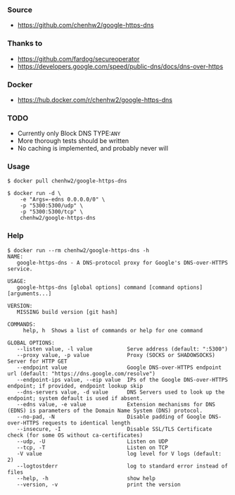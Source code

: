 ### Source
- https://github.com/chenhw2/google-https-dns
  
### Thanks to
- https://github.com/fardog/secureoperator
- https://developers.google.com/speed/public-dns/docs/dns-over-https
  
### Docker
- https://hub.docker.com/r/chenhw2/google-https-dns
  
### TODO
- Currently only Block DNS TYPE:```ANY```
- More thorough tests should be written
- No caching is implemented, and probably never will
  
### Usage
```
$ docker pull chenhw2/google-https-dns

$ docker run -d \
    -e "Args=-edns 0.0.0.0/0" \
    -p "5300:5300/udp" \
    -p "5300:5300/tcp" \
    chenhw2/google-https-dns

```
### Help
```
$ docker run --rm chenhw2/google-https-dns -h
NAME:
   google-https-dns - A DNS-protocol proxy for Google's DNS-over-HTTPS service.

USAGE:
   google-https-dns [global options] command [command options] [arguments...]

VERSION:
   MISSING build version [git hash]

COMMANDS:
     help, h  Shows a list of commands or help for one command

GLOBAL OPTIONS:
   --listen value, -l value           Serve address (default: ":5300")
   --proxy value, -p value            Proxy (SOCKS or SHADOWSOCKS) Server for HTTP GET
   --endpoint value                   Google DNS-over-HTTPS endpoint url (default: "https://dns.google.com/resolve")
   --endpoint-ips value, --eip value  IPs of the Google DNS-over-HTTPS endpoint; if provided, endpoint lookup skip
   --dns-servers value, -d value      DNS Servers used to look up the endpoint; system default is used if absent.
   --edns value, -e value             Extension mechanisms for DNS (EDNS) is parameters of the Domain Name System (DNS) protocol.
   --no-pad, -N                       Disable padding of Google DNS-over-HTTPS requests to identical length
   --insecure, -I                     Disable SSL/TLS Certificate check (for some OS without ca-certificates)
   --udp, -U                          Listen on UDP
   --tcp, -T                          Listen on TCP
   -V value                           log level for V logs (default: 2)
   --logtostderr                      log to standard error instead of files
   --help, -h                         show help
   --version, -v                      print the version

```

